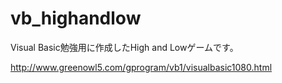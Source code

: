 # vb_highandlow
Visual Basic勉強用に作成したHigh and Lowゲームです。

http://www.greenowl5.com/gprogram/vb1/visualbasic1080.html
